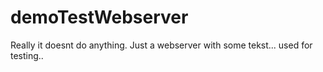 # demoTestWebserver
Really it doesnt do anything. Just a webserver with some tekst... used for testing..
